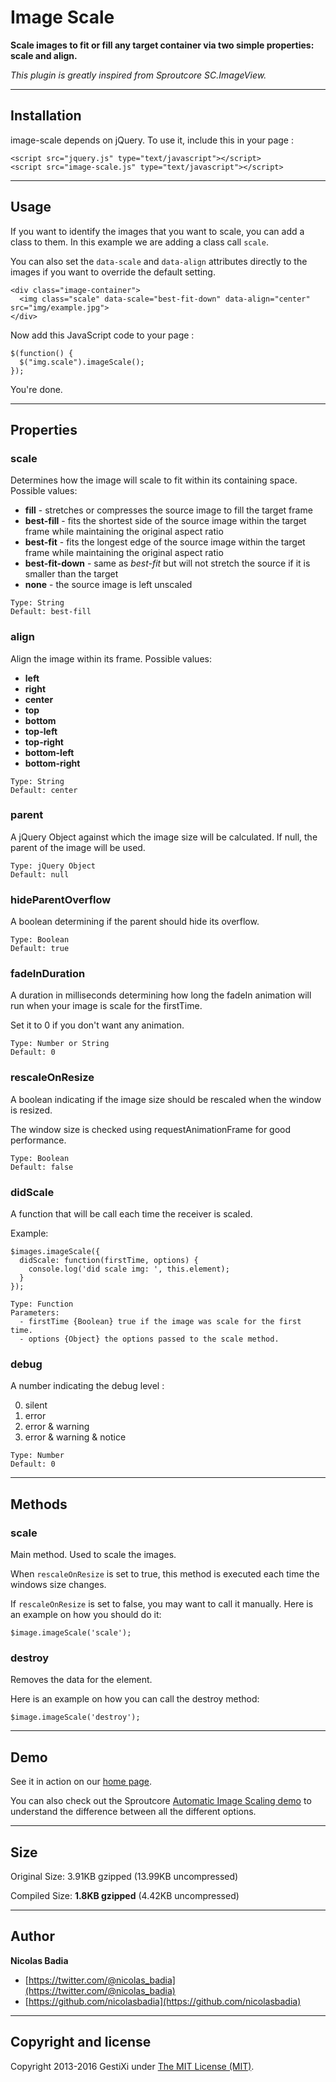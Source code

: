 Image Scale
===========

**Scale images to fit or fill any target container via two simple properties: scale and align.**

*This plugin is greatly inspired from Sproutcore SC.ImageView.*

------

## Installation

image-scale depends on jQuery. To use it, include this in your page :

    <script src="jquery.js" type="text/javascript"></script>
    <script src="image-scale.js" type="text/javascript"></script>

------

## Usage

If you want to identify the images that you want to scale, you can add a class to them. In this example we are adding a class call `scale`.

You can also set the `data-scale` and `data-align` attributes directly to the images if you want to override the default setting.

    <div class="image-container">
      <img class="scale" data-scale="best-fit-down" data-align="center" src="img/example.jpg">
    </div>

Now add this JavaScript code to your page :

    $(function() {
      $("img.scale").imageScale();
    });

You're done.

------

## Properties


### scale

Determines how the image will scale to fit within its containing space. Possible values:

* **fill** - stretches or compresses the source image to fill the target frame
* **best-fill** - fits the shortest side of the source image within the target frame while maintaining the original aspect ratio
* **best-fit** - fits the longest edge of the source image within the target frame while maintaining the original aspect ratio
* **best-fit-down** - same as *best-fit* but will not stretch the source if it is smaller than the target
* **none** - the source image is left unscaled

<!-- -->

    Type: String
    Default: best-fill


### align

Align the image within its frame. Possible values:

* **left**
* **right**
* **center**
* **top**
* **bottom**
* **top-left**
* **top-right**
* **bottom-left**
* **bottom-right**

<!-- -->
      
    Type: String
    Default: center


### parent

A jQuery Object against which the image size will be calculated.
If null, the parent of the image will be used.
      
    Type: jQuery Object
    Default: null


### hideParentOverflow

A boolean determining if the parent should hide its overflow.

    Type: Boolean
    Default: true


### fadeInDuration

A duration in milliseconds determining how long the fadeIn animation 
will run when your image is scale for the firstTime.

Set it to 0 if you don't want any animation.

    Type: Number or String
    Default: 0


### rescaleOnResize

A boolean indicating if the image size should be rescaled when the window is resized. 

The window size is checked using requestAnimationFrame for good performance.

    Type: Boolean
    Default: false
  

### didScale

A function that will be call each time the receiver is scaled. 

Example:

    $images.imageScale({ 
      didScale: function(firstTime, options) {
        console.log('did scale img: ', this.element);
      }
    });

<!-- -->

    Type: Function
    Parameters: 
      - firstTime {Boolean} true if the image was scale for the first time.
      - options {Object} the options passed to the scale method.
  

### debug

A number indicating the debug level :

0. silent
1. error
2. error & warning
3. error & warning & notice

<!-- -->

    Type: Number
    Default: 0

------

## Methods


### scale

Main method. Used to scale the images.

When `rescaleOnResize` is set to true, this method is executed each time the
windows size changes.  

If `rescaleOnResize` is set to false, you may want to call it manually. Here is an 
example on how you should do it:

    $image.imageScale('scale');


### destroy

Removes the data for the element.

Here is an example on how you can call the destroy method:

    $image.imageScale('destroy');


------

## Demo

See it in action on our [home page](https://www.gestixi.com).


You can also check out the Sproutcore [Automatic Image Scaling demo](http://showcase.sproutcore.com/#demos/Automatic%20Image%20Scaling) to understand the difference between all the different options.


------

## Size

Original Size:  3.91KB gzipped (13.99KB uncompressed)

Compiled Size:  **1.8KB gzipped** (4.42KB uncompressed)


------

## Author

**Nicolas Badia**

+ [https://twitter.com/@nicolas_badia](https://twitter.com/@nicolas_badia)
+ [https://github.com/nicolasbadia](https://github.com/nicolasbadia)


------

## Copyright and license

Copyright 2013-2016 GestiXi under [The MIT License (MIT)](LICENSE).
